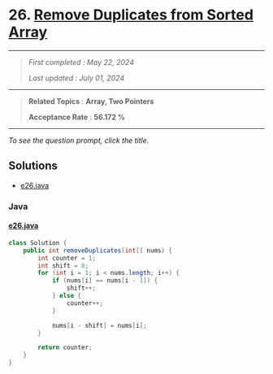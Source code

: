 # 26. [Remove Duplicates from Sorted Array](<https://leetcode.com/problems/remove-duplicates-from-sorted-array>)

------

> *First completed : May 22, 2024*
>
> *Last updated : July 01, 2024*


------

> **Related Topics** : **Array, Two Pointers**
>
> **Acceptance Rate** : **56.172 %**


------

*To see the question prompt, click the title.*

## Solutions

- [e26.java](<../my-submissions/e26.java>)
### Java
#### [e26.java](<../my-submissions/e26.java>)
```Java
class Solution {
    public int removeDuplicates(int[] nums) {
        int counter = 1;
        int shift = 0;
        for (int i = 1; i < nums.length; i++) {
            if (nums[i] == nums[i - 1]) {
                shift++;
            } else {
                counter++;
            }

            nums[i - shift] = nums[i];
        }

        return counter;
    }
}
```

